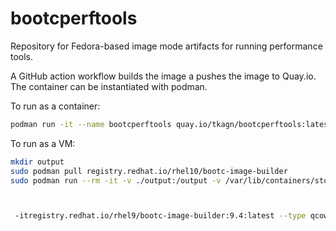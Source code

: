 # bootcperftools


Repository for Fedora-based image mode artifacts for running performance tools. 

A GitHub action workflow builds the image a pushes the image to Quay.io. The container can be instantiated with podman.

To run as a container:

```bash
podman run -it --name bootcperftools quay.io/tkagn/bootcperftools:latest /bin/bash
```

To run as a VM:

```bash
mkdir output
sudo podman pull registry.redhat.io/rhel10/bootc-image-builder
sudo podman run --rm -it -v ./output:/output -v /var/lib/containers/storage:/var/lib/containers/storage 



 -itregistry.redhat.io/rhel9/bootc-image-builder:9.4:latest --type qcow2 quay.io/tkagn/bootcperftools:latest
```



